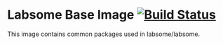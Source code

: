 # Labsome Base Image [![Build Status](https://travis-ci.org/labsome/base-image.svg?branch=master)](https://travis-ci.org/labsome/base-image)

This image contains common packages used in labsome/labsome.
